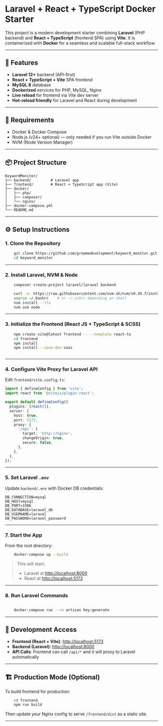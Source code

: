 
# Laravel + React + TypeScript Docker Starter

This project is a modern development starter combining **Laravel** (PHP backend) and **React + TypeScript** (frontend SPA) using **Vite**. It is containerized with **Docker** for a seamless and scalable full-stack workflow.

---

## 🚀 Features

- **Laravel 12+** backend (API-first)
- **React + TypeScript + Vite** SPA frontend
- **MySQL 8** database
- **Dockerized** services for PHP, MySQL, Nginx
- **Live reload** for frontend via Vite dev server
- **Hot-reload friendly** for Laravel and React during development

---

## 🧰 Requirements

- Docker & Docker Compose
- Node.js (v24+ optional) — only needed if you run Vite outside Docker
- NVM (Node Version Manager)

---

## 📦 Project Structure

```
KeywordMonitor/
├── backend/         # Laravel app
├── frontend/        # React + TypeScript app (Vite)
├── docker/
│   ├── php/
│   ├── composer/
│   └── nginx/
├── docker-compose.yml
└── README.md
```

---

## ⚙️ Setup Instructions

### 1. Clone the Repository

```bash
    git clone https://github.com/growmedevelopment/keyword_monitor.git
    cd keyword_monitor
```

---

### 2. Install Laravel, NVM & Node 

```bash
    composer create-project laravel/laravel backend
```


```bash
    curl -o- https://raw.githubusercontent.com/nvm-sh/nvm/v0.39.7/install.sh | bash
    source ~/.bashrc    # or ~/.zshrc depending on shell
    nvm install --lts
    nvm use node
```

---

### 3. Initialize the Frontend (React JS + TypeScript & SCSS)

```bash
    npm create vite@latest frontend -- --template react-ts
    cd frontend
    npm install
    npm install --save-dev sass
    
```
---

### 4. Configure Vite Proxy for Laravel API

Edit `frontend/vite.config.ts`:

```ts
import { defineConfig } from 'vite';
import react from '@vitejs/plugin-react';

export default defineConfig({
  plugins: [react()],
  server: {
    host: true,
    port: 5173,
    proxy: {
      '/api': {
        target: 'http://nginx',
        changeOrigin: true,
        secure: false,
      },
    },
  },
});
```



---

### 5. Set Laravel `.env`

Update `backend/.env` with Docker DB credentials:

```env
DB_CONNECTION=mysql
DB_HOST=mysql
DB_PORT=3306
DB_DATABASE=laravel_db
DB_USERNAME=laravel
DB_PASSWORD=laravel_password
```

---


### 7. Start the App

From the root directory:

```bash
    docker-compose up --build
```

> This will start:
> - Laravel at [http://localhost:8000](http://localhost:8000)
> - React at [http://localhost:5173](http://localhost:5173)

---

### 8. Run Laravel Commands

```bash
     
    docker-compose run --rm artisan key:generate
```

---

## 🧪 Development Access

- **Frontend (React + Vite)**: [http://localhost:5173](http://localhost:5173)
- **Backend (Laravel)**: [http://localhost:8000](http://localhost:8000)
- **API Calls**: Frontend can call `/api/*` and it will proxy to Laravel automatically

---

## 🏗 Production Mode (Optional)

To build frontend for production:

```bash
    cd frontend
    npm run build
```

Then update your Nginx config to serve `/frontend/dist` as a static site.

---
